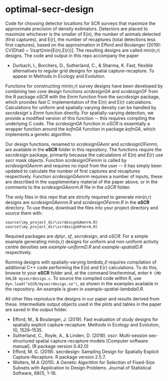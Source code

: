 # optimal-secr-design

Code for choosing detector locations for SCR surveys that maximize the approximate precision of density estimators. Detectors are placed to maximize whichever is the smaller of E(n), the number of animals detected (first captures), and E(r), the number of recaptures (total detections less first captures), based on the approximation in Efford and Boulanger (2019): CV(Dhat) ~ 1/sqrt[min{E(n),E(r)}]. The resulting designs are called min(n,r) designs. The code and output in this repo accompany the paper 

- Durbach, I., Borchers, D., Sutherland, C., & Sharma, K. Fast, flexible alternatives to regular grid designs for spatial capture-recapture. To appear in Methods in Ecology and Evolution.

Functions for constructing min(n,r) survey designs have been developed by combining two core design functions *scrdesignGA* and *scrdesignOF* from the R package *oSCR* with the *Enrm* function from the *secrdesign* package, which provides fast C implementation of the E(n) and E(r) calculations. Calculations for uniform and spatially-varying density can be handled by *secrdesign*`s *Enrm* function directly. For spatially-varying detection, we provide a modified version of this function -- this requires compiling the underlying C code. The *scrdesignGA* function in *oSCR* is essentially a wrapper function around the *kofnGA* function in package *kofnGA*, which implements a genetic algorithm. 

Our design functions, renamed to *scrdesignGAenr* and *scrdesignOFenrm*, are available in the **oSCR** folder in this repository. The functions require the *secrdesign* package, primarily because the calculations of E(n) and E(r) use *secr* mask objects. Function *scrdesignOFenrm* is called by *scrdesignGAenrm* and requires no input from the user -- it has simply been updated to calculate the number of first captures and recaptures respectively. Function *scrdesignGAenrm* requires a number of inputs, these are described in the supplementary material of the paper above, or in the comments to the *scrdesignGAenrm.R* file in the *oSCR* folder.

The only files in this repo that are strictly required to generate min(n,r) designs are *scrdesignGAenrm.R* and *scrdesignOFenrm.R* in the **oSCR** directory. To use these, download the files into your project directory and source them with:

```
source(\my_project_dir\scrdesignGAenrm.R)
source(\my_project_dir\scrdesignOFenrm.R)
```

Required packages are *dplyr*, *sf*, *secrdesign*, and *oSCR*. For a simple example generating min(n,r) designs for uniform and non-uniform activity centre densities see *example-uniformD.R* and *example-spatialD.R* respectively. 

Running designs with spatially-varying *lambda_0* requires compilation of additional C++ code performing the E(n) and E(r) calculations. To do this, browse to your **oSCR** folder and, at the command line/terminal, enter `R CMD SHLIB mysecrdesign.c`. To source the compiled code within R, use `dyn.load("oSCR/mysecrdesign.so")`, as shown in the examples available in the repository. An example is given in *example-spatial-lambda0.R*. 

All other files reproduce the designs in our paper and results derived from these. Intermediate output objects used in the plots and tables in the paper are saved in the *output* folder.

- Efford, M., & Boulanger, J. (2019). Fast evaluation of study designs for spatially explicit capture-recapture. Methods in Ecology and Evolution, 10, 1529–1535.
- Sutherland, C., Royle, A., & Linden, D. (2018). oscr: Multi-session sex-structured spatial capture-recapture models [Computer software manual]. (R package version 0.42.0)
- Efford, M. G. (2019). secrdesign: Sampling Design for Spatially Explicit Capture-Recapture. R package version 2.5.7.
- Wolters, M.A (2015). A Genetic Algorithm for Selection of Fixed-Size Subsets with Application to Design Problems. Journal of Statistical Software, 68(1), 1-18. 